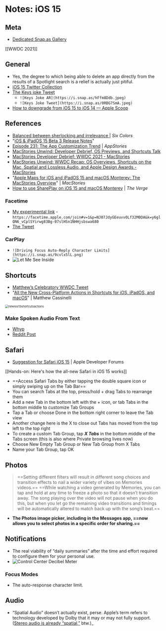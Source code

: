 # Notes: iOS 15

## Meta
* [Dedicated Snap.as Gallery](https://snap.as/extratone/ios15)

[[WWDC 2021]]

## General
* Yes, the degree to which being able to delete an app directly from the results of a Spotlight search is a relief is actually just pitiful.
* [iOS 15 Twitter Collection](https://twitter.com/NeoYokel/timelines/1411632131390984193)
* [The Keys joke Tweet](https://twitter.com/neoyokel/status/1401954704968536071)
	* `![Keys Joke AR](https://i.snap.as/hFfm8Ddb.jpeg)`
	* `![Keys Joke Tweet](https://i.snap.as/0RBG7SmA.jpeg)`
* [How to downgrade from iOS 15 to iOS 14 — Apple Scoop](https://applescoop.org/story/how-to-downgrade-from-ios-15-to-ios-14)

## References
* [Balanced between sherlocking and irrelevance ](https://sixcolors.com/post/2021/08/balanced-between-sherlocking-and-irrelevance/) | *Six Colors*
* "[iOS & iPadOS 15 Beta 3 Release Notes](https://developer.apple.com/documentation/ios-ipados-release-notes/ios-ipados-15-beta-release-notes)"
* [Episode 231: The App Customization Trend](https://appstories.net/episodes/231/) | _AppStories_
* [MacStories Unwind: Developer Debrief, OS Previews, and Shortcuts Talk](https://www.macstories.net/news/macstories-unwind-developer-debrief-os-previews-and-shortcuts-talk/)
* [MacStories Developer Debrief: WWDC 2021 - MacStories](https://www.macstories.net/stories/macstories-developer-debrief-wwdc-2021/)
* [MacStories Unwind: WWDC Recap: OS Overviews, Shortcuts on the Mac, Spatial and Lossless Audio, and Apple Design Awards - MacStories](https://www.macstories.net/news/macstories-unwind-wwdc-recap-os-overviews-shortcuts-on-the-mac-spatial-and-lossless-audio-and-apple-design-awards/)
*  "[Apple Maps for iOS and iPadOS 15 and macOS Monterey: The MacStories Overview](https://www.macstories.net/news/apple-maps-for-ios-and-ipados-15-and-macos-monterey-the-macstories-overview/)" | *MacStories*
* [How to use SharePlay on iOS 15 and macOS Monterey](https://www.theverge.com/22577178/shareplay-how-to-apple-facetime-ios-15-ipados-macos-monterey-apple-tv-video-music) | *The Verge*

### Facetime
* [My experimental link](https://facetime.apple.com/join#v=1&p=NJ07JdyGEeuvv0Lf32M0DA&k=y6glQN6_vCplSYirwg83Bg-07slHSn1NHHjsbswa680) - `https://facetime.apple.com/join#v=1&p=NJ07JdyGEeuvv0Lf32M0DA&k=y6glQN6_vCplSYirwg83Bg-07slHSn1NHHjsbswa680`
* [The Tweet](https://twitter.com/NeoYokel/status/1412965709701951495)

### CarPlay
* `![Driving Focus Auto-Reply Character Limits](https://i.snap.as/9cvlx5lL.png)`
* ![Let Me See Inside](https://i.snap.as/K1yZmcDI.png)

## Shortcuts

* [Matthew’s Celebratory WWDC Tweet](https://twitter.com/mattcassinelli/status/1401969109613441026?s=21)
*  "[All the New Cross-Platform Actions in Shortcuts for iOS, iPadOS, and macOS](https://www.matthewcassinelli.com/new-shortcuts-actions-ios-15/)" | Matthew Cassinelli

<img src="../../Dev/bilge/images/newios15shortcutsactions.jpg" alt="newios15shortcutsactions" style="zoom: 67%;" />

### Make Spoken Audio From Text

* [Whyp](https://whyp.it/t/make-spoken-audio-from-text-test-61843)
* [Reddit Post](https://www.reddit.com/r/iOSBeta/comments/okczun/finally_got_results_from_make_spoken_audio_from/h5724xa)

## Safari
* [Suggestion for Safari iOS 15](https://developer.apple.com/forums/thread/681880) | Apple Developer Forums

[[Hands-on: Here's how the all-new Safari in iOS 15 works]]

  * ==Access Safari Tabs by either tapping the double square icon or simply swiping up on the Tab Bar==
  * You can search Tabs at the top, press/hold + drag Tabs to rearrange them
  * Add a new Tab in the bottom left with the + icon, or tab Tabs in the bottom middle to customize Tab Groups
  * Tap a Tab or choose Done in the bottom right corner to leave the Tab view
  * Another change here is the X to close out Tabs has moved from the top left to the top right
 * To create a custom Tab Group, tap **_X Tabs_** in the bottom middle of the Tabs screen (this is also where Private browsing lives now)
  * Choose New Empty Tab Group or New Tab Group from X Tabs
  * Name your Tab Group, tap OK

## Photos
> ==Setting different filters will result in different song choices and transition effects to nail a wider variety of vibes on Memories videos.==
> ==While watching a video generated by Memories, you can tap and hold at any time to freeze a photo so that it doesn’t transition away. The song playing over the video will not pause when you do this, but when you let go the remaining video transitions and timings will be automatically altered to match back up with the song’s beat.==

* **The ‌Photos‌ image picker, including in the Messages app, ==now allows you to select photos in a specific order for sharing.==**

## Notifications
* The real viability of “daily summaries” after the time and effort required to configure them for your personal use.
* ![Control Center Decibel Meter](https://i.snap.as/1vGTW0Iz.png)
### Focus Modes
* The auto-response character limit.

## Audio
* “Spatial Audio” doesn’t actually exist, perse. Apple’s term refers to technology developed by Dolby that it may or may not fully support. ([Stereo audio is already “spatial,”](https://bilge.world/mono-audio-playback) btw.)_